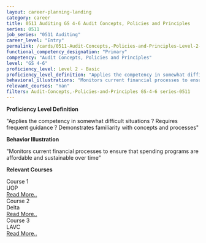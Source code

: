 ```yaml
---
layout: career-planning-landing
category: career
title: 0511 Auditing GS 4-6 Audit Concepts, Policies and Principles
series: 0511
job_series: "0511 Auditing"
career_level: "Entry"
permalink: /cards/0511-Audit-Concepts,-Policies-and-Principles-Level-2---Basic/
functional_competency_designation: "Primary"
competency: "Audit Concepts, Policies and Principles"
level: "GS 4-6"
proficiency_level: Level 2 - Basic
proficiency_level_definition: "Applies the competency in somewhat difficult situations ? Requires frequent guidance ? Demonstrates familiarity with concepts and processes"
behavioral_illustrations: "Monitors current financial processes to ensure that spending programs are affordable and sustainable over time"
relevant_courses: "nan"
filters: Audit-Concepts,-Policies-and-Principles GS-4-6 series-0511
---
```


<p><b>Proficiency Level Definition</b></p>
<p>"Applies the competency in somewhat difficult situations ? Requires frequent guidance ? Demonstrates familiarity with concepts and processes"</p>
<p><b>Behavior Illustration</b></p>
<p>"Monitors current financial processes to ensure that spending programs are affordable and sustainable over time"</p>
<p><b>Relevant Courses</b></p>
<div class="cfo-courses-outer"><div class="cfo-courses-inner">Course 1</div><div class="cfo-courses-inner">UOP</div><div class="cfo-courses-inner"><a href="/cards/0511-Audit-Concepts,-Policies-and-Principles-Level-2---Basic/">Read More..</a></div></div>
<div class="cfo-courses-outer"><div class="cfo-courses-inner">Course 2</div><div class="cfo-courses-inner">Delta</div><div class="cfo-courses-inner"><a href="/cards/0511-Audit-Concepts,-Policies-and-Principles-Level-2---Basic/">Read More..</a></div></div>
<div class="cfo-courses-outer"><div class="cfo-courses-inner">Course 3</div><div class="cfo-courses-inner">LAVC</div><div class="cfo-courses-inner"><a href="/cards/0511-Audit-Concepts,-Policies-and-Principles-Level-2---Basic/">Read More..</a></div></div>
